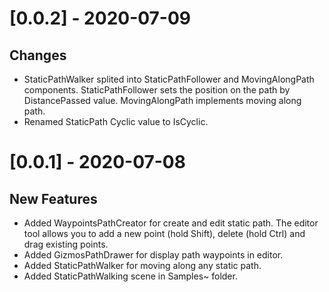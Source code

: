 # [0.0.2] - 2020-07-09

## Changes

* StaticPathWalker splited into StaticPathFollower and MovingAlongPath components. StaticPathFollower sets the position on the path by DistancePassed value. MovingAlongPath implements moving along path.
* Renamed StaticPath Cyclic value to IsCyclic.

# [0.0.1] - 2020-07-08

## New Features

* Added WaypointsPathCreator for create and edit static path. The editor tool allows you to add a new point (hold Shift), delete (hold Ctrl) and drag existing points. 
* Added GizmosPathDrawer for display path waypoints in editor.
* Added StaticPathWalker for moving along any static path.
* Added StaticPathWalking scene in Samples~ folder.